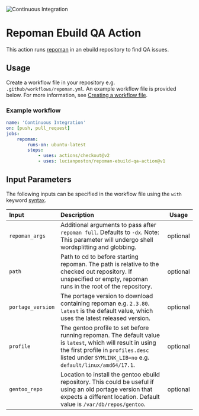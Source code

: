 ![Continuous Integration](https://github.com/lucianposton/repoman-ebuild-qa-action/workflows/Continuous%20Integration/badge.svg)

# Repoman Ebuild QA Action

This action runs [repoman](https://wiki.gentoo.org/wiki/Repoman) in an
ebuild repository to find QA issues.

## Usage

Create a workflow file in your repository e.g. `.github/workflows/repoman.yml`.
An example workflow file is provided below. For more information, see
[Creating a workflow file](https://help.github.com/en/articles/configuring-a-workflow#creating-a-workflow-file).

### Example workflow

```yaml
name: 'Continuous Integration'
on: [push, pull_request]
jobs:
    repoman:
        runs-on: ubuntu-latest
        steps:
            - uses: actions/checkout@v2
            - uses: lucianposton/repoman-ebuild-qa-action@v1
```

## Input Parameters

The following inputs can be specified in the workflow file using the `with` keyword
[syntax](https://help.github.com/en/actions/reference/workflow-syntax-for-github-actions#jobsjob_idstepswith).

| Input  | Description | Usage |
| :---   |    :---     | :---: |
| `repoman_args` | Additional arguments to pass after `repoman full`. Defaults to `-dx`. Note: This parameter will undergo shell wordsplitting and globbing. | optional
| `path` | Path to cd to before starting repoman. The path is relative to the checked out repository. If unspecified or empty, repoman runs in the root of the repository. | optional
| `portage_version` | The portage version to download containing repoman e.g. `2.3.80`. `latest` is the default value, which uses the latest released version. | optional
| `profile` | The gentoo profile to set before running repoman. The default value is `latest`, which will result in using the first profile in `profiles.desc` listed under `SYMLINK_LIB=no` e.g. `default/linux/amd64/17.1`. | optional
| `gentoo_repo` | Location to install the gentoo ebuild repository. This could be useful if using an old portage version that expects a different location. Default value is `/var/db/repos/gentoo`. | optional
